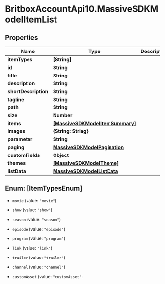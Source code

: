 # BritboxAccountApi10.MassiveSDKModelItemList

## Properties
Name | Type | Description | Notes
------------ | ------------- | ------------- | -------------
**itemTypes** | **[String]** |  | [optional] 
**id** | **String** |  | [optional] 
**title** | **String** |  | [optional] 
**description** | **String** |  | [optional] 
**shortDescription** | **String** |  | [optional] 
**tagline** | **String** |  | [optional] 
**path** | **String** |  | [optional] 
**size** | **Number** |  | [optional] 
**items** | [**[MassiveSDKModelItemSummary]**](MassiveSDKModelItemSummary.md) |  | [optional] 
**images** | **{String: String}** |  | [optional] 
**parameter** | **String** |  | [optional] 
**paging** | [**MassiveSDKModelPagination**](MassiveSDKModelPagination.md) |  | [optional] 
**customFields** | **Object** |  | [optional] 
**themes** | [**[MassiveSDKModelTheme]**](MassiveSDKModelTheme.md) |  | [optional] 
**listData** | [**MassiveSDKModelListData**](MassiveSDKModelListData.md) |  | [optional] 


<a name="[ItemTypesEnum]"></a>
## Enum: [ItemTypesEnum]


* `movie` (value: `"movie"`)

* `show` (value: `"show"`)

* `season` (value: `"season"`)

* `episode` (value: `"episode"`)

* `program` (value: `"program"`)

* `link` (value: `"link"`)

* `trailer` (value: `"trailer"`)

* `channel` (value: `"channel"`)

* `customAsset` (value: `"customAsset"`)




